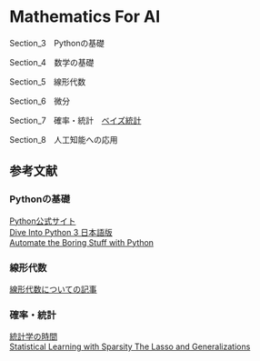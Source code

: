 # Mathematics For AI

Section_3　Pythonの基礎

Section_4　数学の基礎

Section_5　線形代数

Section_6　微分

Section_7　確率・統計　[ベイズ統計](https://github.com/yukinaga/bayesian_statistics)

Section_8　人工知能への応用

## 参考文献
### Pythonの基礎
[Python公式サイト](https://www.python.org/)  
[Dive Into Python 3 日本語版](http://diveintopython3-ja.rdy.jp/)  
[Automate the Boring Stuff with Python](https://automatetheboringstuff.com/)
### 線形代数
[線形代数についての記事](https://org-technology.com/categories/xian-xing-dai-shu.html)
### 確率・統計
[統計学の時間](https://bellcurve.jp/statistics/course/#step1)  
[Statistical Learning with Sparsity The Lasso and Generalizations](https://web.stanford.edu/~hastie/StatLearnSparsity_files/SLS.pdf)
